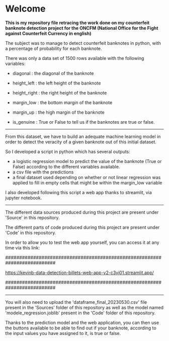 # Welcome

__This is my repository file retracing the work done on my counterfeit banknote detection project for the ONCFM (National Office for the Fight against Counterfeit Currency in english)__

The subject was to manage to detect counterfeit banknotes in python, with a percentage of probability for each banknote.

There was only a data set of 1500 rows available with the following variables:

- diagonal : the diagonal of the banknote

- height_left : the left height of the banknote

- height_right : the right height of the banknote

- margin_low : the bottom margin of the banknote

- margin_up : the high margin of the banknote

- is_genuine : True or False to tell us if the banknotes are true or false.

__________________________________________________________________________________________________________

From this dataset, we have to build an adequate machine learning model in order to detect the veracity of a given banknote out of this initial dataset.

So I developed a script in python which has several outputs: 
- a logistic regression model to predict the value of the banknote (True or False) according to the different variables available.
- a csv file with the predictions
- a final dataset used depending on whether or not linear regression was applied to fill in empty cells that might be within the margin_low variable

I also developed following this script a web app thanks to streamlit, via jupyter notebook.

__________________________________________________________________________________________________________

The different data sources produced during this project are present under 'Source' in this repository.

The different parts of code produced during this project are present under 'Code' in this repository.

In order to allow you to test the web app yourself, you can access it at any time via this link:

##########################################################################

 https://kevinb-data-detection-billets-web-app-v2-c3vj01.streamlit.app/
 
##########################################################################

__________________________________________________________________________________________________________

You will also need to upload the 'dataframe_final_20230530.csv' file present in the 'Sources' folder of this repository as well as the model named 'modele_regression.joblib' present in the 'Code' folder of this repository.

Thanks to the prediction model and the web application, you can then use the buttons available to be able to find out if your banknote, according to the input values ​​you have assigned to it, is true or false.
